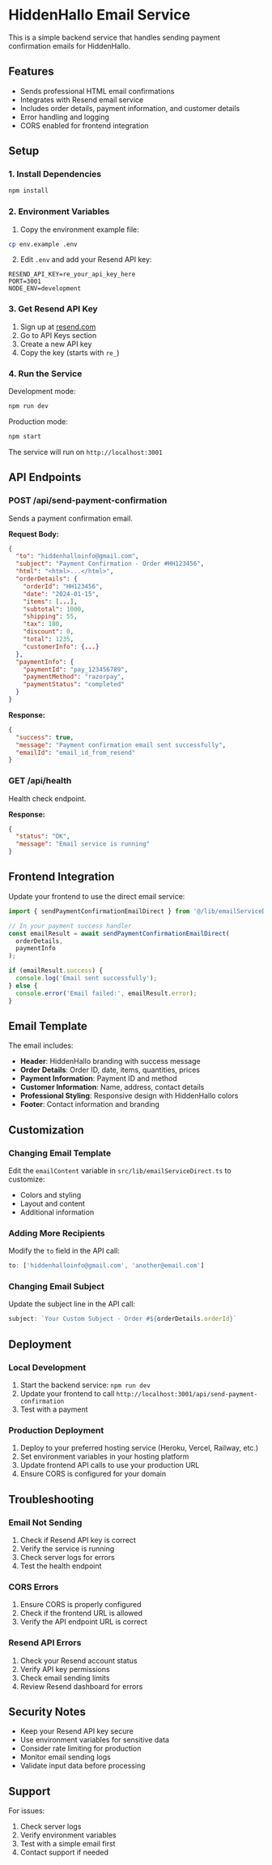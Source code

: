 # HiddenHallo Email Service

This is a simple backend service that handles sending payment confirmation emails for HiddenHallo.

## Features

- Sends professional HTML email confirmations
- Integrates with Resend email service
- Includes order details, payment information, and customer details
- Error handling and logging
- CORS enabled for frontend integration

## Setup

### 1. Install Dependencies

```bash
npm install
```

### 2. Environment Variables

1. Copy the environment example file:
```bash
cp env.example .env
```

2. Edit `.env` and add your Resend API key:
```env
RESEND_API_KEY=re_your_api_key_here
PORT=3001
NODE_ENV=development
```

### 3. Get Resend API Key

1. Sign up at [resend.com](https://resend.com)
2. Go to API Keys section
3. Create a new API key
4. Copy the key (starts with `re_`)

### 4. Run the Service

Development mode:
```bash
npm run dev
```

Production mode:
```bash
npm start
```

The service will run on `http://localhost:3001`

## API Endpoints

### POST /api/send-payment-confirmation

Sends a payment confirmation email.

**Request Body:**
```json
{
  "to": "hiddenhalloinfo@gmail.com",
  "subject": "Payment Confirmation - Order #HH123456",
  "html": "<html>...</html>",
  "orderDetails": {
    "orderId": "HH123456",
    "date": "2024-01-15",
    "items": [...],
    "subtotal": 1000,
    "shipping": 55,
    "tax": 180,
    "discount": 0,
    "total": 1235,
    "customerInfo": {...}
  },
  "paymentInfo": {
    "paymentId": "pay_123456789",
    "paymentMethod": "razorpay",
    "paymentStatus": "completed"
  }
}
```

**Response:**
```json
{
  "success": true,
  "message": "Payment confirmation email sent successfully",
  "emailId": "email_id_from_resend"
}
```

### GET /api/health

Health check endpoint.

**Response:**
```json
{
  "status": "OK",
  "message": "Email service is running"
}
```

## Frontend Integration

Update your frontend to use the direct email service:

```typescript
import { sendPaymentConfirmationEmailDirect } from '@/lib/emailServiceDirect';

// In your payment success handler
const emailResult = await sendPaymentConfirmationEmailDirect(
  orderDetails,
  paymentInfo
);

if (emailResult.success) {
  console.log('Email sent successfully');
} else {
  console.error('Email failed:', emailResult.error);
}
```

## Email Template

The email includes:

- **Header**: HiddenHallo branding with success message
- **Order Details**: Order ID, date, items, quantities, prices
- **Payment Information**: Payment ID and method
- **Customer Information**: Name, address, contact details
- **Professional Styling**: Responsive design with HiddenHallo colors
- **Footer**: Contact information and branding

## Customization

### Changing Email Template

Edit the `emailContent` variable in `src/lib/emailServiceDirect.ts` to customize:

- Colors and styling
- Layout and content
- Additional information

### Adding More Recipients

Modify the `to` field in the API call:

```typescript
to: ['hiddenhalloinfo@gmail.com', 'another@email.com']
```

### Changing Email Subject

Update the subject line in the API call:

```typescript
subject: `Your Custom Subject - Order #${orderDetails.orderId}`
```

## Deployment

### Local Development

1. Start the backend service: `npm run dev`
2. Update your frontend to call `http://localhost:3001/api/send-payment-confirmation`
3. Test with a payment

### Production Deployment

1. Deploy to your preferred hosting service (Heroku, Vercel, Railway, etc.)
2. Set environment variables in your hosting platform
3. Update frontend API calls to use your production URL
4. Ensure CORS is configured for your domain

## Troubleshooting

### Email Not Sending

1. Check if Resend API key is correct
2. Verify the service is running
3. Check server logs for errors
4. Test the health endpoint

### CORS Errors

1. Ensure CORS is properly configured
2. Check if the frontend URL is allowed
3. Verify the API endpoint URL is correct

### Resend API Errors

1. Check your Resend account status
2. Verify API key permissions
3. Check email sending limits
4. Review Resend dashboard for errors

## Security Notes

- Keep your Resend API key secure
- Use environment variables for sensitive data
- Consider rate limiting for production
- Monitor email sending logs
- Validate input data before processing

## Support

For issues:

1. Check server logs
2. Verify environment variables
3. Test with a simple email first
4. Contact support if needed

